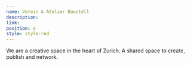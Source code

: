 ```yaml
---
name: Verein & Atelier Baustell
description:
link:
position: a
style: style-red
---
```

We are a creative space in the heart of Zurich. A shared space to create, publish and network.

